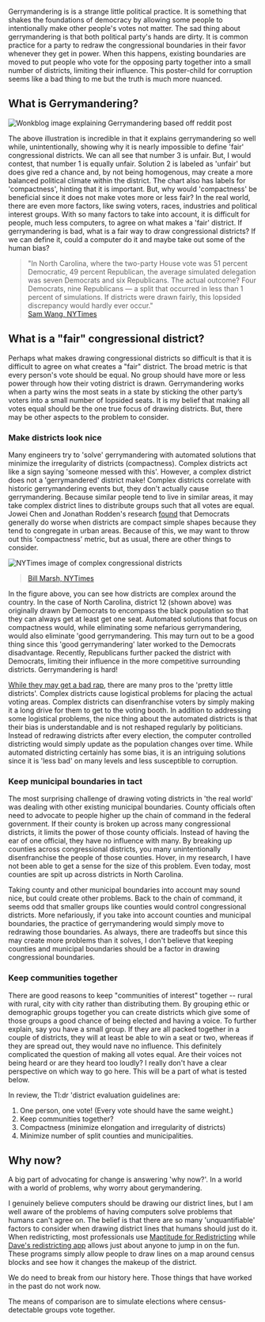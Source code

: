 Gerrymandering is is a strange little political practice. It is something that shakes the foundations of democracy by allowing some people to intentionally make other people's votes not matter. The sad thing about gerrymandering is that both political party's hands are dirty. It is common practice for a party to redraw the congressional boundaries in their favor whenever they get in power. When this happens, existing boundaries are moved to put people who vote for the opposing party together into a small number of districts, limiting their influence. This poster-child for corruption seems like a bad thing to me but the truth is much more nuanced.

## What is Gerrymandering?

![Wonkblog image explaining Gerrymandering based off reddit post](/img/gerrymandering-explained.jpg)

The above illustration is incredible in that it explains gerrymandering so well while, unintentionally, showing why it is nearly impossible to define 'fair' congressional districts. We can all see that number 3 is unfair. But, I would contest, that number 1 is equally unfair. Solution 2 is labeled as 'unfair' but does give red a chance and, by not being homogenous, may create a more balanced political climate within the district. The chart also has labels for 'compactness', hinting that it is important. But, why would 'compactness' be beneficial since it does not make votes more or less fair? In the real world, there are even more factors, like swing voters, races, industries and political interest groups. With so many factors to take into account, it is difficult for people, much less computers, to agree on what makes a 'fair' district. If gerrymandering is bad, what is a fair way to draw congressional districts? If we can define it, could a computer do it and maybe take out some of the human bias?

> "In North Carolina, where the two-party House vote was 51 percent Democratic, 49 percent Republican, the average simulated delegation was seven Democrats and six Republicans. The actual outcome? Four Democrats, nine Republicans — a split that occurred in less than 1 percent of simulations. If districts were drawn fairly, this lopsided discrepancy would hardly ever occur."<br/>
> [Sam Wang, NYTimes](http://www.nytimes.com/2013/02/03/opinion/sunday/the-great-gerrymander-of-2012.html)

## What is a "fair" congressional district?

Perhaps what makes drawing congressional districts so difficult is that it is difficult to agree on what creates a "fair" district. The broad metric is that every person's vote should be equal. No group should have more or less power through how their voting district is drawn. Gerrymandering works when a party wins the most seats in a state by sticking the other party’s voters into a small number of lopsided seats. It is my belief that making all votes equal should be the one true focus of drawing districts. But, there may be other aspects to the problem to consider.

### Make districts look nice

Many engineers try to 'solve' gerrymandering with automated solutions that minimize the irregularity of districts (compactness).  Complex districts act like a sign saying 'someone messed with this'. However, a complex district does not a 'gerrymandered' district make! Complex districts correlate with historic gerrymandering events but, they don't actually cause gerrymandering. Because similar people tend to live in similar areas, it may take complex district lines to distribute groups such that all votes are equal. Jowei Chen and Jonathan Rodden's research [found](http://www-personal.umich.edu/~jowei/florida.pdf) that Democrats generally do worse when districts are compact simple shapes because they tend to congregate in urban areas. Because of this, we may want to throw out this 'compactness' metric, but as usual, there are other things to consider.

![NYTimes image of complex congressional districts](/img/nytimes-districts.jpg)
> [Bill Marsh, NYTimes](http://www.nytimes.com/interactive/2013/02/03/sunday-review/imbalance-of-power.html)

In the figure above, you can see how districts are complex around the country. In the case of North Carolina, district 12 (shown above) was originally drawn by Democrats to encompass the black population so that they can always get at least get one seat. Automated solutions that focus on compactness would, while eliminating some nefarious gerrymandering, would also eliminate 'good gerrymandering. This may turn out to be a good thing since this 'good gerrymandering' later worked to the Democrats disadvantage. Recently, Republicans further packed the district with Democrats, limiting their influence in the more competitive surrounding districts. Gerrymandering is hard!

[While they may get a bad rap](http://prospect.org/article/all-pretty-little-districts), there are many pros to the 'pretty little districts'. Complex districts cause logistical problems for placing the actual voting areas. Complex districts can disenfranchise voters by simply making it a long drive for them to get to the voting booth. In addition to addressing some logistical problems, the nice thing about the automated districts is that their bias is understandable and is not reshaped regularly by politicians. Instead of redrawing districts after every election, the computer controlled districting would simply update as the population changes over time. While automated districting certainly has some bias, it is an intriguing solutions since it is 'less bad' on many levels and less susceptible to corruption.

### Keep municipal boundaries in tact

The most surprising challenge of drawing voting districts in 'the real world' was dealing with other existing municipal boundaries. County officials often need to advocate to people higher up the chain of command in the federal government. If their county is broken up across many congressional districts, it limits the power of those county officials. Instead of having the ear of one official, they have no influence with many. By breaking up counties across congressional districts, you many unintentionally disenfranchise the people of those counties. Hover, in my research, I have not been able to get a sense for the size of this problem. Even today, most counties are spit up across districts in North Carolina.

Taking county and other municipal boundaries into account may sound nice, but could create other problems. Back to the chain of command, it seems odd that smaller groups like counties would control congressional districts. More nefariously, if you take into account counties and municipal boundaries, the practice of gerrymandering would simply move to redrawing those boundaries. As always, there are tradeoffs but since this may create more problems than it solves, I don't believe that keeping counties and municipal boundaries should be a factor in drawing congressional boundaries.

### Keep communities together

There are good reasons to keep "communities of interest" together -- rural with rural, city with city rather than distributing them. By grouping ethic or demographic groups together you can create districts which give some of those groups a good chance of being elected and having a voice. To further explain, say you have a small group. If they are all packed together in a couple of districts, they will at least be able to win a seat or two, whereas if they are spread out, they would nave no influence. This definitely complicated the question of making all votes equal. Are their voices not being heard or are they heard too loudly? I really don't have a clear perspective on which way to go here. This will be a part of what is tested below.

In review, the Tl:dr 'district evaluation guidelines are:

1. One person, one vote! (Every vote should have the same weight.)
2. Keep communities together?
3. Compactness (minimize elongation and irregularity of districts)
4. Minimize number of split counties and municipalities.

## Why now?

A big part of advocating for change is answering 'why now?'. In a world with a world of problems, why worry about gerymandering.

I genuinely believe computers should be drawing our district lines, but I am well aware of the problems of having computers solve problems that humans can't agree on. The belief is that there are so many 'unquantifiable' factors to consider when drawing district lines that humans should just do it. When redistricting, most professionals use [Maptitude for Redistricting](http://www.caliper.com/mtredist.htm) while [Dave's redistricting app](http://gardow.com/davebradlee/redistricting/launchapp.html) allows just about anyone to jump in on the fun. These programs simply allow people to draw lines on a map around census blocks and see how it changes the makeup of the district.

We do need to break from our history here. Those things that have worked in the past do not work now.

The means of comparison are to simulate elections where census-detectable groups vote together.
